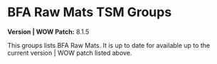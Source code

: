 # BFA Raw Mats TSM Groups

**Version | WOW Patch:** 8.1.5

This groups lists BFA Raw Mats. It is up to date for available up to the current version | WOW patch listed above.
